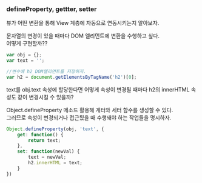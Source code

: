 ### defineProperty, gettter, setter

뷰가 어떤 변환을 통해 View 계층에 자동으로 연동시키는지 알아보자.  

문자열의 변경이 있을 때마다 DOM 엘리먼트에 변환을 수행하고 싶다.  
어떻게 구현할까??  

```js
var obj = {};
var text = '';

//변수에 h2 DOM엘리먼트를 저장하자.
var h2 = document.getElementsByTagName('h2')[0];
```

text를 obj.text 속성에 할당한다면 어떻게 속성이 변경될 때마다 h2의 innerHTML 속성도 같이 변경시킬 수 있을까?  

Object.defineProperty 메소드 활용해 게터와 세터 함수를 생성할 수 있다.  
그러므로 속성이 변경되거나 접근됬을 때 수행돼야 하는 작업들을 명시하자.

```js
Object.defineProperty(obj, 'text', {
    get: function() {
        return text;
    },
    set: function(newVal) {
        text = newVal;
        h2.innerHTML = text;
    }
})
```
